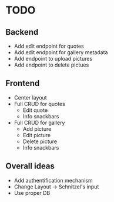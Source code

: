 # TODO
## Backend
* Add edit endpoint for quotes
* Add edit endpoint for gallery metadata
* Add endpoint to upload pictures
* Add endpoint to delete pictues

## Frontend
* Center layout
* Full CRUD for quotes
  * Edit quote
  * Info snackbars
* Full CRUD for gallery
  * Add picture
  * Edit picture
  * Delete picture
  * Info snackbars

## Overall ideas
* Add authentification mechanism
* Change Layout -> Schnitzel's input
* Use proper DB
